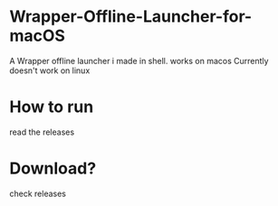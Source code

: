 # Wrapper-Offline-Launcher-for-macOS
A Wrapper offline launcher i made in shell.  works on macos
Currently doesn't work on linux 


# How to run
read the releases

# Download?
check releases
